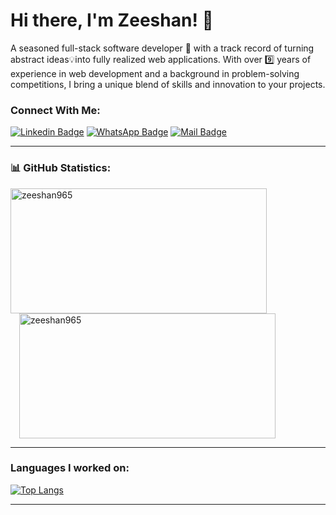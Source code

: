 # Hi there, I'm Zeeshan! 👋

A seasoned full-stack software developer 🚀 with a track record of turning abstract ideas💡into fully realized web applications. With over 9️⃣ years of experience in web development and a background in problem-solving competitions, I bring a unique blend of skills and innovation to your projects.

### Connect With Me:

[![Linkedin Badge](https://img.shields.io/badge/LinkedIn-0077B5?style=for-the-badge&logo=linkedin&logoColor=white)](https://www.linkedin.com/in/zeeshan965/) 
[![WhatsApp Badge](https://img.shields.io/badge/WhatsApp-25D366?style=for-the-badge&logo=whatsapp&logoColor=white)](https://wa.me/+923324176119)
[![Mail Badge](https://img.shields.io/badge/Gmail-D14836?style=for-the-badge&logo=gmail&logoColor=white)](mailto:zeeshanbutt223@gmail.com)

---

### 📊 GitHub Statistics:

<a href="https://github.com/zeeshan965">
  <img height=200 width=410 align="center" src="https://github-readme-stats.vercel.app/api?username=zeeshan965" alt="zeeshan965" />
</a>
<a href="https://github.com/zeeshan965">
  <img height=200 width=410 style="padding: 0 1em;" align="center" src="https://github-readme-streak-stats.herokuapp.com/?user=zeeshan965" alt="zeeshan965" />
</a>

---

### Languages I worked on:

[![Top Langs](https://github-readme-stats.vercel.app/api/top-langs/?username=zeeshan965\&layout=donut)](https://github.com/zeeshan965/)

---
